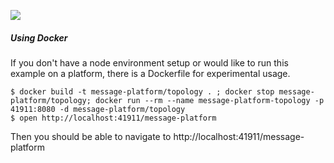 ![](https://raw.githubusercontent.com/Netflix/vizceral/master/logo.png)

##### Using Docker
If you don't have a node environment setup or would like to run this example on a platform, there is a Dockerfile for experimental usage.

```
$ docker build -t message-platform/topology . ; docker stop message-platform/topology; docker run --rm --name message-platform-topology -p 41911:8080 -d message-platform/topology
$ open http://localhost:41911/message-platform
```

Then you should be able to navigate to http://localhost:41911/message-platform
